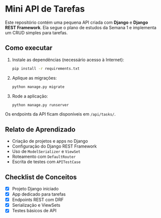# Mini API de Tarefas

Este repositório contém uma pequena API criada com **Django** e **Django REST Framework**. Ela segue o plano de estudos da Semana 1 e implementa um CRUD simples para tarefas.

## Como executar

1. Instale as dependências (necessário acesso à Internet):
   ```bash
   pip install -r requirements.txt
   ```
2. Aplique as migrações:
   ```bash
   python manage.py migrate
   ```
3. Rode a aplicação:
   ```bash
   python manage.py runserver
   ```

Os endpoints da API ficam disponíveis em `/api/tasks/`.

## Relato de Aprendizado

- Criação de projetos e apps no Django
- Configuração do Django REST Framework
- Uso de `ModelSerializer` e `ViewSet`
- Roteamento com `DefaultRouter`
- Escrita de testes com `APITestCase`

## Checklist de Conceitos

- [x] Projeto Django iniciado
- [x] App dedicado para tarefas
- [x] Endpoints REST com DRF
- [x] Serialização e ViewSets
- [x] Testes básicos de API
